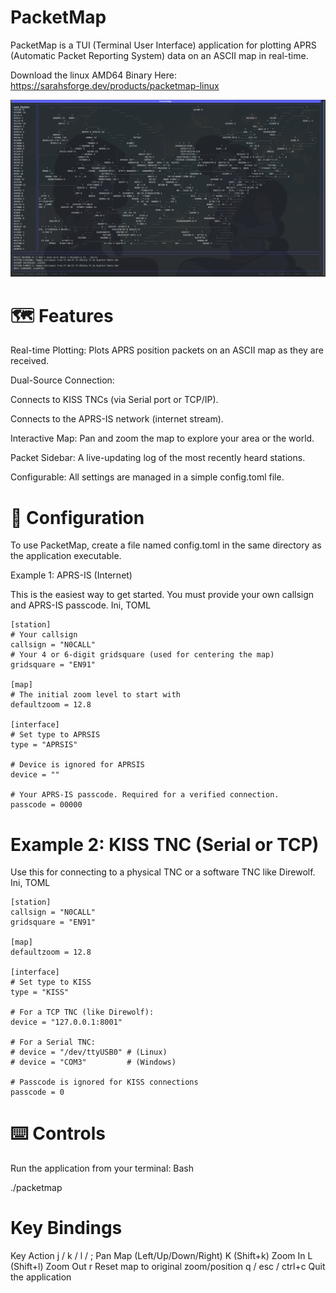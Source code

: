 # PacketMap

PacketMap is a TUI (Terminal User Interface) application for plotting APRS (Automatic Packet Reporting System) data on an ASCII map in real-time.

Download the linux AMD64 Binary Here: https://sarahsforge.dev/products/packetmap-linux

![PacketMap screenshot](packetmap.png)

# 🗺️ Features

Real-time Plotting: Plots APRS position packets on an ASCII map as they are received.

Dual-Source Connection:

Connects to KISS TNCs (via Serial port or TCP/IP).

Connects to the APRS-IS network (internet stream).

Interactive Map: Pan and zoom the map to explore your area or the world.

Packet Sidebar: A live-updating log of the most recently heard stations.

Configurable: All settings are managed in a simple config.toml file.

# 📝 Configuration

To use PacketMap, create a file named config.toml in the same directory as the application executable.

Example 1: APRS-IS (Internet)

This is the easiest way to get started. You must provide your own callsign and APRS-IS passcode.
Ini, TOML

```
[station]
# Your callsign
callsign = "N0CALL"
# Your 4 or 6-digit gridsquare (used for centering the map)
gridsquare = "EN91"

[map]
# The initial zoom level to start with
defaultzoom = 12.8

[interface]
# Set type to APRSIS
type = "APRSIS"

# Device is ignored for APRSIS
device = "" 

# Your APRS-IS passcode. Required for a verified connection.
passcode = 00000
```

# Example 2: KISS TNC (Serial or TCP)

Use this for connecting to a physical TNC or a software TNC like Direwolf.
Ini, TOML


```
[station]
callsign = "N0CALL"
gridsquare = "EN91"

[map]
defaultzoom = 12.8

[interface]
# Set type to KISS
type = "KISS"

# For a TCP TNC (like Direwolf):
device = "127.0.0.1:8001"

# For a Serial TNC:
# device = "/dev/ttyUSB0" # (Linux)
# device = "COM3"         # (Windows)

# Passcode is ignored for KISS connections
passcode = 0
```

# ⌨️ Controls

Run the application from your terminal:
Bash

./packetmap

# Key Bindings

Key	Action
j / k / l / ;	Pan Map (Left/Up/Down/Right)
K (Shift+k)	Zoom In
L (Shift+l)	Zoom Out
r	Reset map to original zoom/position
q / esc / ctrl+c	Quit the application